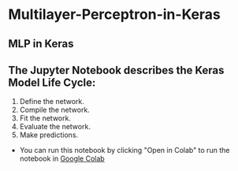 # Multilayer-Perceptron-in-Keras
## MLP in Keras

## The Jupyter Notebook describes the Keras Model Life Cycle:
1. Define the network.
2. Compile the network.
3. Fit the network.
4. Evaluate the network.
5. Make predictions.

- You can run this notebook by clicking "Open in Colab" to run the notebook in [Google Colab](https://colab.research.google.com/)

